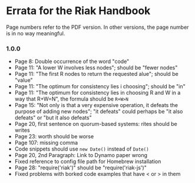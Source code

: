 # Errata for the Riak Handbook

Page numbers refer to the PDF version. In other versions, the page number is in no way meaningful.

### 1.0.0

* Page 8: Double occurrence of the word "code"
* Page 11: "A lower W involves less nodes"; should be "fewer nodes"
* Page 11: "The first R nodes to return the requested alue"; should be "value"
* Page 11: "The optimum for consistency lies i choosing"; should be "in"
* Page 11: "The optimum for consistency lies in choosing R and W in a way that R+W=N", the formula should be `R+W>N`
* Page 15: "Not only is that a very expensive operation, it defeats the purpose of adding new nodes"; "it defeats" could perhaps be "it also defeats" or "but it also defeats"
* Page 20, first sentence on quorum-based systems: rites should be writes
* Page 23: worth should be worse
* Page 107: missing comma
* Code snippets should use `new Date()` instead of `Date()`
* Page 20, 2nd Paragraph: Link to Dynamo paper wrong
* Fixed reference to config file path for Homebrew installation
* Page 28: "require('riak')" should be "require('riak-js')"
* Fixed problems with borked code examples that have < or > in them
